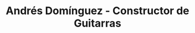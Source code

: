 ---
title: "Andrés Domínguez - Constructor de Guitarras"
url: /sevilla/andres-dominguez-constructor-de-guitarras/
shop: Instrumente
---